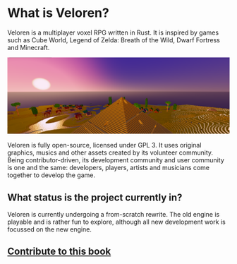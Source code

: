 # What is Veloren?

Veloren is a multiplayer voxel RPG written in Rust. It is inspired by games such as Cube World,
Legend of Zelda: Breath of the Wild, Dwarf Fortress and Minecraft.

![A sunset over a desert town](../images/desert-sunset.png)

Veloren is fully open-source, licensed under GPL 3. It uses original graphics, musics and other
assets created by its volunteer community. Being contributor-driven, its development community
and user community is one and the same: developers, players, artists and musicians come together
to develop the game.

## What status is the project currently in?

Veloren is currently undergoing a from-scratch rewrite. The old engine is playable and is rather
fun to explore, although all new development work is focussed on the new engine.

## [Contribute to this book](https://gitlab.com/veloren/book)

